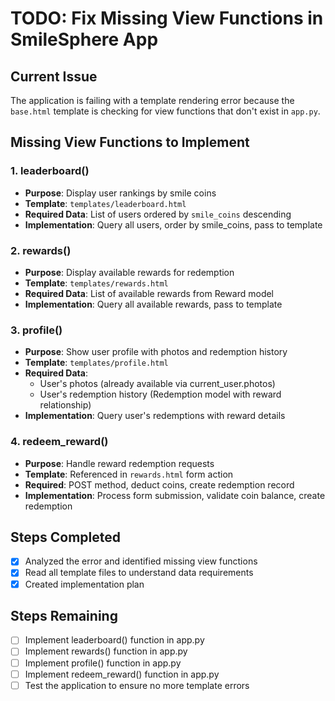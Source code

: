 # TODO: Fix Missing View Functions in SmileSphere App

## Current Issue
The application is failing with a template rendering error because the `base.html` template is checking for view functions that don't exist in `app.py`.

## Missing View Functions to Implement

### 1. leaderboard()
- **Purpose**: Display user rankings by smile coins
- **Template**: `templates/leaderboard.html`
- **Required Data**: List of users ordered by `smile_coins` descending
- **Implementation**: Query all users, order by smile_coins, pass to template

### 2. rewards()
- **Purpose**: Display available rewards for redemption
- **Template**: `templates/rewards.html`
- **Required Data**: List of available rewards from Reward model
- **Implementation**: Query all available rewards, pass to template

### 3. profile()
- **Purpose**: Show user profile with photos and redemption history
- **Template**: `templates/profile.html`
- **Required Data**: 
  - User's photos (already available via current_user.photos)
  - User's redemption history (Redemption model with reward relationship)
- **Implementation**: Query user's redemptions with reward details

### 4. redeem_reward()
- **Purpose**: Handle reward redemption requests
- **Template**: Referenced in `rewards.html` form action
- **Required**: POST method, deduct coins, create redemption record
- **Implementation**: Process form submission, validate coin balance, create redemption

## Steps Completed
- [x] Analyzed the error and identified missing view functions
- [x] Read all template files to understand data requirements
- [x] Created implementation plan

## Steps Remaining
- [ ] Implement leaderboard() function in app.py
- [ ] Implement rewards() function in app.py
- [ ] Implement profile() function in app.py
- [ ] Implement redeem_reward() function in app.py
- [ ] Test the application to ensure no more template errors
